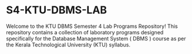 # S4-KTU-DBMS-LAB
Welcome to the KTU DBMS Semester 4 Lab Programs Repository! This repository contains a collection of laboratory programs designed specifically for the Database Management System ( DBMS ) course as per the Kerala Technological University (KTU) syllabus.
